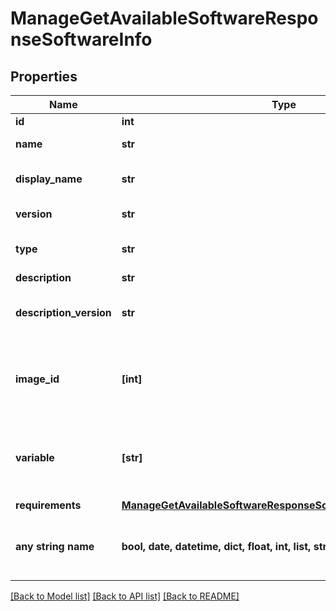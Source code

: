 # ManageGetAvailableSoftwareResponseSoftwareInfo


## Properties
Name | Type | Description | Notes
------------ | ------------- | ------------- | -------------
**id** | **int** |  | [optional] 
**name** | **str** | Внутреннее имя (напр. redmine) | [optional] 
**display_name** | **str** | Отображаемое имя (напр. Redmine) | [optional] 
**version** | **str** | Версия (напр. 1.0.1) | [optional] 
**type** | **str** | Тип ПО (панель управления, обычное ПО) | [optional] 
**description** | **str** | Описание ПО | [optional] 
**description_version** | **str** | Дополнительное описание для конкретной версии ПО | [optional] 
**image_id** | **[int]** | Список ID образов, для которых возможна установка этого ПО | [optional] 
**variable** | **[str]** | Список дополнительных полей, которые необходимо передать для установки ПО | [optional] 
**requirements** | [**ManageGetAvailableSoftwareResponseSoftwareInfoRequirements**](ManageGetAvailableSoftwareResponseSoftwareInfoRequirements.md) |  | [optional] 
**any string name** | **bool, date, datetime, dict, float, int, list, str, none_type** | any string name can be used but the value must be the correct type | [optional]

[[Back to Model list]](../README.md#documentation-for-models) [[Back to API list]](../README.md#documentation-for-api-endpoints) [[Back to README]](../README.md)


